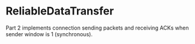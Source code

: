 # ReliableDataTransfer

Part 2 implements connection sending packets and receiving ACKs when sender window is 1 (synchronous).
